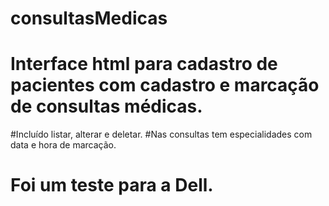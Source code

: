 # consultasMedicas
# Interface html para cadastro de pacientes com cadastro e marcação de consultas médicas.
#Incluído listar, alterar e deletar. 
#Nas consultas tem especialidades com data e hora de marcação.
# Foi um teste para a Dell.
